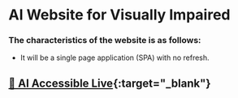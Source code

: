 # AI Website for Visually Impaired

### The characteristics of the website is as follows:

- It will be a single page application (SPA) with no refresh.

## [🚀 AI Accessible Live](https://vibrant-visions.netlify.app/){:target="_blank"}

